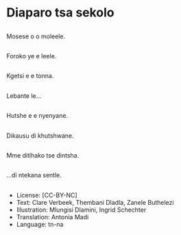 # Diaparo tsa sekolo

##
Mosese o o moleele.

##
Foroko ye e leele.

##
Kgetsi e e tonna.

##
Lebante le...

##
Hutshe e e nyenyane.

##
Dikausu di khutshwane.

##
Mme ditlhako tse dintsha.

##
...di ntekana sentle.

##
* License: [CC-BY-NC]
* Text: Clare Verbeek, Thembani Dladla, Zanele Buthelezi
* Illustration: Mlungisi Dlamini, Ingrid Schechter
* Translation: Antonia Madi
* Language: tn-na
